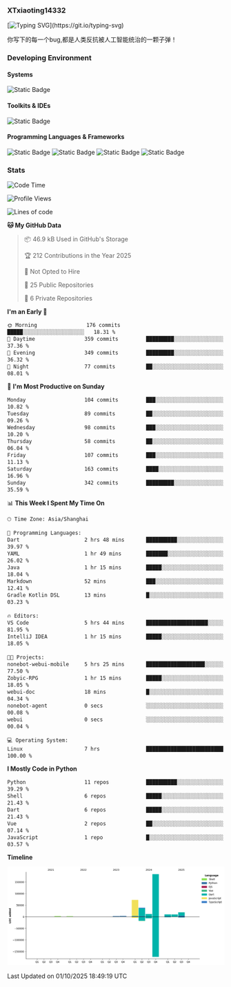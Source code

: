 ### XTxiaoting14332

[![Typing SVG](https://readme-typing-svg.herokuapp.com?font=JetBrians+Mono&pause=1000&random=false&width=435&lines=Hello+World!)](https://git.io/typing-svg)

你写下的每一个bug,都是人类反抗被人工智能统治的一颗子弹！

### Developing Environment

#### Systems

![Static Badge](https://img.shields.io/badge/Ubuntu-%20?style=flat-square&logo=ubuntu&logoColor=white&color=E34F26)

#### Toolkits & IDEs

![Static Badge](https://img.shields.io/badge/Visual%20Studio%20Code-%20?style=flat-square&logo=visualstudiocode&logoColor=white&color=blue)

#### Programming Languages & Frameworks

![Static Badge](https://img.shields.io/badge/Dart-%20?style=flat-square&logo=dart&logoColor=white&color=0175C2)
![Static Badge](https://img.shields.io/badge/Flutter-%20?style=flat-square&logo=flutter&logoColor=white&color=02569B)
![Static Badge](https://img.shields.io/badge/Python-%20?style=flat-square&logo=python&logoColor=white&color=E7A781)
![Static Badge](https://img.shields.io/badge/Bash%20Shell-%20?style=flat-square&logo=shell&logoColor=white&color=49D868)

### Stats

<!--START_SECTION:waka-->
![Code Time](http://img.shields.io/badge/Code%20Time-443%20hrs%209%20mins-blue)

![Profile Views](http://img.shields.io/badge/Profile%20Views-0-blue)

![Lines of code](https://img.shields.io/badge/From%20Hello%20World%20I%27ve%20Written-353.8%20thousand%20lines%20of%20code-blue)

**🐱 My GitHub Data** 

> 📦 46.9 kB Used in GitHub's Storage 
 > 
> 🏆 212 Contributions in the Year 2025
 > 
> 🚫 Not Opted to Hire
 > 
> 📜 25 Public Repositories 
 > 
> 🔑 6 Private Repositories 
 > 
**I'm an Early 🐤** 

```text
🌞 Morning                176 commits         █████░░░░░░░░░░░░░░░░░░░░   18.31 % 
🌆 Daytime                359 commits         █████████░░░░░░░░░░░░░░░░   37.36 % 
🌃 Evening                349 commits         █████████░░░░░░░░░░░░░░░░   36.32 % 
🌙 Night                  77 commits          ██░░░░░░░░░░░░░░░░░░░░░░░   08.01 % 
```
📅 **I'm Most Productive on Sunday** 

```text
Monday                   104 commits         ███░░░░░░░░░░░░░░░░░░░░░░   10.82 % 
Tuesday                  89 commits          ██░░░░░░░░░░░░░░░░░░░░░░░   09.26 % 
Wednesday                98 commits          ███░░░░░░░░░░░░░░░░░░░░░░   10.20 % 
Thursday                 58 commits          ██░░░░░░░░░░░░░░░░░░░░░░░   06.04 % 
Friday                   107 commits         ███░░░░░░░░░░░░░░░░░░░░░░   11.13 % 
Saturday                 163 commits         ████░░░░░░░░░░░░░░░░░░░░░   16.96 % 
Sunday                   342 commits         █████████░░░░░░░░░░░░░░░░   35.59 % 
```


📊 **This Week I Spent My Time On** 

```text
🕑︎ Time Zone: Asia/Shanghai

💬 Programming Languages: 
Dart                     2 hrs 48 mins       ██████████░░░░░░░░░░░░░░░   39.97 % 
YAML                     1 hr 49 mins        ███████░░░░░░░░░░░░░░░░░░   26.02 % 
Java                     1 hr 15 mins        █████░░░░░░░░░░░░░░░░░░░░   18.04 % 
Markdown                 52 mins             ███░░░░░░░░░░░░░░░░░░░░░░   12.41 % 
Gradle Kotlin DSL        13 mins             █░░░░░░░░░░░░░░░░░░░░░░░░   03.23 % 

🔥 Editors: 
VS Code                  5 hrs 44 mins       ████████████████████░░░░░   81.95 % 
IntelliJ IDEA            1 hr 15 mins        █████░░░░░░░░░░░░░░░░░░░░   18.05 % 

🐱‍💻 Projects: 
nonebot-webui-mobile     5 hrs 25 mins       ███████████████████░░░░░░   77.50 % 
Zobyic-RPG               1 hr 15 mins        █████░░░░░░░░░░░░░░░░░░░░   18.05 % 
webui-doc                18 mins             █░░░░░░░░░░░░░░░░░░░░░░░░   04.34 % 
nonebot-agent            0 secs              ░░░░░░░░░░░░░░░░░░░░░░░░░   00.08 % 
webui                    0 secs              ░░░░░░░░░░░░░░░░░░░░░░░░░   00.04 % 

💻 Operating System: 
Linux                    7 hrs               █████████████████████████   100.00 % 
```

**I Mostly Code in Python** 

```text
Python                   11 repos            ██████████░░░░░░░░░░░░░░░   39.29 % 
Shell                    6 repos             █████░░░░░░░░░░░░░░░░░░░░   21.43 % 
Dart                     6 repos             █████░░░░░░░░░░░░░░░░░░░░   21.43 % 
Vue                      2 repos             ██░░░░░░░░░░░░░░░░░░░░░░░   07.14 % 
JavaScript               1 repo              █░░░░░░░░░░░░░░░░░░░░░░░░   03.57 % 
```



**Timeline**

![Lines of Code chart](https://raw.githubusercontent.com/XTxiaoting14332/XTxiaoting14332/main/assets/bar_graph.png)


 Last Updated on 01/10/2025 18:49:19 UTC
<!--END_SECTION:waka-->